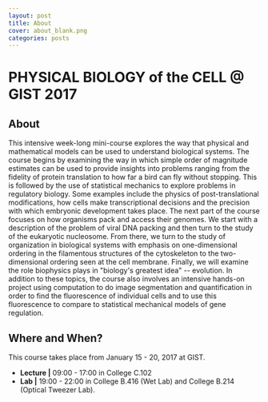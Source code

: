 ```yaml
---
layout: post
title: About
cover: about_blank.png
categories: posts
---
```

# PHYSICAL BIOLOGY of the CELL @ GIST 2017

## About
This intensive week-long mini-course explores the way that physical and
mathematical models can be used to understand biological systems. The course
begins by examining the way in which simple order of magnitude estimates can be
used to provide insights into problems ranging from the fidelity of protein
translation to how far a bird can fly without stopping. This is followed by the
use of statistical mechanics to explore problems in regulatory biology. Some
examples include the physics of post-translational modifications, how cells
make transcriptional decisions and the precision with which embryonic
development takes place. The next part of the course focuses on how organisms
pack and access their genomes. We start with a description of the problem of
viral DNA packing and then turn to the study of the eukaryotic nucleosome. From
there, we turn to the study of organization in biological systems with emphasis
on one-dimensional ordering in the filamentous structures of the cytoskeleton
to the two-dimensional ordering seen at the cell membrane. Finally, we will examine the role biophysics plays in "biology's greatest idea" -- evolution. In addition to these
topics, the course also involves an intensive hands-on project using computation to
do image segmentation and quantification in order to find the fluorescence of individual cells and
to use this fluorescence to compare to statistical mechanical models of gene
regulation.


## Where and When?
This course takes place from January 15 - 20, 2017 at GIST.

- **Lecture \|** 09:00 - 17:00 in College C.102
- **Lab \|** 19:00 - 22:00 in College B.416 (Wet Lab) and College B.214 (Optical Tweezer Lab).

